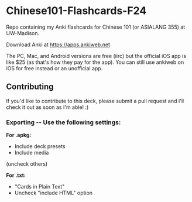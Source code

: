 # Chinese101-Flashcards-F24

Repo containing my Anki flashcards for Chinese 101 (or ASIALANG 355) at UW-Madison. 

Download Anki at https://apps.ankiweb.net

The PC, Mac, and Android versions are free (iirc) but the official iOS app is like $25 (as that's how they pay for the app). You can still use ankiweb on iOS for free instead or an unofficial app. 

## Contributing
If you'd like to contribute to this deck, please submit a pull request and I'll check it out as soon as I'm able! :)

### Exporting -- Use the following settings: 

**For .apkg:**
- Include deck presets
- Include media
  
(uncheck others)


**For .txt:**
- "Cards in Plain Text" 
- Uncheck "include HTML" option
